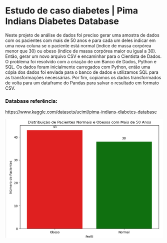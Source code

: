 # Estudo de caso diabetes | Pima Indians Diabetes Database
Neste projeto de análise de dados foi preciso gerar uma amostra de dados com os pacientes com mais de 50 anos e para cada um deles indicar em uma nova coluna se o paciente está normal (índice de massa corpórea menor que 30) ou obeso (índice de massa corpórea maior ou igual a 30). Então, gerar um novo arquivo CSV e encaminhar para o Cientista de Dados. O problema foi resolvido com a criação de um Banco de Dados, Python e SQL. 
Os dados foram inicialmente carregados com Python, então uma cópia dos dados foi enviada para o banco de dados e utilizamos SQL para as transformações necessárias. Por fim, copiamos os dados transformados de volta para um dataframe do Pandas para salvar o resultado em formato CSV.

### Database referência:
https://www.kaggle.com/datasets/uciml/pima-indians-diabetes-database

<p align="center">
  <img src="images/result.png" alt="Texto Alternativo">
</p>

